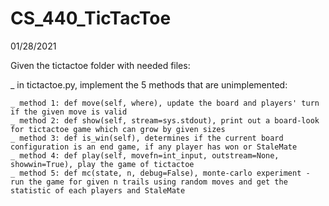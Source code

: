 # CS_440_TicTacToe

01/28/2021

Given the tictactoe folder with needed files:

_ in tictactoe.py, implement the 5 methods that are unimplemented:
  
    _ method 1: def move(self, where), update the board and players' turn if the given move is valid
    _ method 2: def show(self, stream=sys.stdout), print out a board-look for tictactoe game which can grow by given sizes
    _ method 3: def is_win(self), determines if the current board configuration is an end game, if any player has won or StaleMate
    _ method 4: def play(self, movefn=int_input, outstream=None, showwin=True), play the game of tictactoe
    _ method 5: def mc(state, n, debug=False), monte-carlo experiment - run the game for given n trails using random moves and get the statistic of each players and StaleMate
